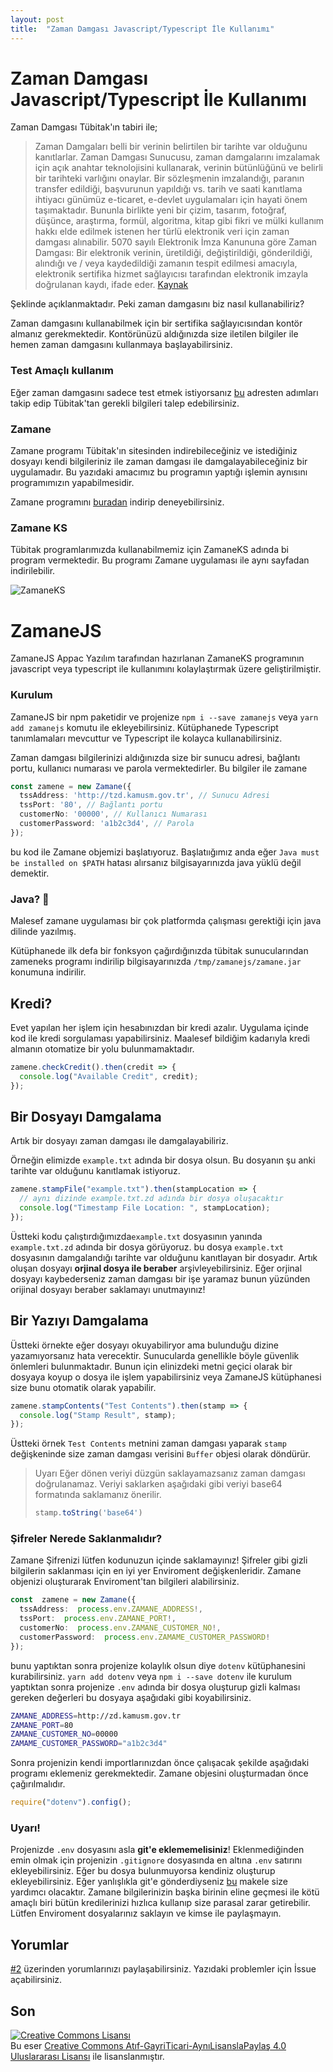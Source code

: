 ```yaml
---
layout: post
title:  "Zaman Damgası Javascript/Typescript İle Kullanımı"
---
```



# Zaman Damgası Javascript/Typescript İle Kullanımı


Zaman Damgası Tübitak'ın tabiri ile;

> Zaman Damgaları belli bir verinin belirtilen bir tarihte var olduğunu kanıtlarlar. Zaman Damgası Sunucusu, zaman damgalarını imzalamak için açık anahtar teknolojisini kullanarak, verinin bütünlüğünü ve belirli bir tarihteki varlığını onaylar. 
> Bir sözleşmenin imzalandığı, paranın transfer edildiği, başvurunun yapıldığı vs. tarih ve saati kanıtlama ihtiyacı günümüz e-ticaret, e-devlet uygulamaları için hayati önem taşımaktadır. Bununla birlikte yeni bir çizim, tasarım, fotoğraf, düşünce, araştırma, formül, algoritma, kitap gibi fikri ve mülki kullanım hakkı elde edilmek istenen her türlü elektronik veri için zaman damgası alınabilir.
> 5070 sayılı Elektronik İmza Kanununa göre Zaman Damgası: Bir elektronik verinin, üretildiği, değiştirildiği, gönderildiği, alındığı ve / veya kaydedildiği zamanın tespit edilmesi amacıyla, elektronik sertifika hizmet sağlayıcısı tarafından elektronik imzayla doğrulanan kaydı, ifade eder.
> [Kaynak](https://kamusm.bilgem.tubitak.gov.tr/urunler/zaman_damgasi/)

Şeklinde açıklanmaktadır. 
Peki zaman damgasını biz nasıl kullanabiliriz?

Zaman damgasını kullanabilmek için bir sertifika sağlayıcısından kontör almanız gerekmektedir. Kontörünüzü aldığınızda size iletilen bilgiler ile hemen zaman damgasını kullanmaya başlayabilirsiniz. 

### Test Amaçlı kullanım

Eğer zaman damgasını sadece test etmek istiyorsanız [bu](https://kamusm.bilgem.tubitak.gov.tr/urunler/zaman_damgasi/ucretsiz_zaman_damgasi_istemci_yazilimi.jsp) adresten adımları takip edip Tübitak'tan gerekli bilgileri talep edebilirsiniz. 

### Zamane

Zamane programı Tübitak'ın sitesinden indirebileceğiniz ve istediğiniz dosyayı kendi bilgileriniz ile zaman damgası ile damgalayabileceğiniz bir uygulamadır. Bu yazıdaki amacımız bu programın yaptığı işlemin aynısını programımızın yapabilmesidir. 

Zamane programını [buradan](https://kamusm.bilgem.tubitak.gov.tr/urunler/zaman_damgasi/ucretsiz_zaman_damgasi_istemci_yazilimi.jsp) indirip deneyebilirsiniz.

### Zamane KS
Tübitak programlarımızda kullanabilmemiz için ZamaneKS adında bi program vermektedir. Bu programı Zamane uygulaması ile aynı sayfadan indirilebilir. 

![ZamaneKS](https://imagedelivery.net/zuNY_yYAKP0SbzyN2Kq1PQ/65e8a796-90ac-4069-3b53-cf0b8477b800/blog)

# ZamaneJS

ZamaneJS Appac Yazılım tarafından hazırlanan ZamaneKS programının javascript veya typescript ile kullanımını kolaylaştırmak üzere geliştirilmiştir.  

### Kurulum

ZamaneJS bir npm paketidir ve projenize `npm i --save zamanejs` veya  `yarn add zamanejs` komutu ile ekleyebilirsiniz. Kütüphanede Typescript tanımlamaları mevcuttur ve Typescript ile kolayca kullanabilirsiniz. 

Zaman damgası bilgilerinizi aldığınızda size bir sunucu adresi, bağlantı portu, kullanıcı numarası ve parola vermektedirler. Bu bilgiler ile zamane
```typescript
const zamene = new Zamane({
  tssAddress: 'http://tzd.kamusm.gov.tr', // Sunucu Adresi
  tssPort: '80', // Bağlantı portu
  customerNo: '00000', // Kullanıcı Numarası
  customerPassword: 'a1b2c3d4', // Parola
});
```

bu kod ile Zamane objemizi başlatıyoruz. Başlatıığımız anda eğer `Java must be installed on $PATH` hatası alırsanız bilgisayarınızda java yüklü değil demektir. 

### Java? 🤮
Malesef zamane uygulaması bir çok platformda çalışması gerektiği için java dilinde yazılmış. 

Kütüphanede ilk defa bir fonksyon çağırdığınızda tübitak sunucularından zameneks programı indirilip bilgisayarınızda `/tmp/zamanejs/zamane.jar`  konumuna indirilir. 


## Kredi?

Evet yapılan her işlem için hesabınızdan bir kredi azalır. Uygulama içinde kod ile kredi sorgulaması yapabilirsiniz. Maalesef bildiğim kadarıyla kredi almanın otomatize bir yolu bulunmamaktadır. 
```typescript
zamene.checkCredit().then(credit => {
  console.log("Available Credit", credit);
});
```

## Bir Dosyayı Damgalama

Artık bir dosyayı zaman damgası ile damgalayabiliriz. 

Örneğin elimizde `example.txt` adında bir dosya olsun. Bu dosyanın şu anki tarihte var olduğunu kanıtlamak istiyoruz. 
```typescript
zamene.stampFile("example.txt").then(stampLocation => { 
  // aynı dizinde example.txt.zd adında bir dosya oluşacaktır
  console.log("Timestamp File Location: ", stampLocation);
});
```
Üstteki kodu çalıştırdığımızda`example.txt` dosyasının yanında `example.txt.zd` adında bir dosya görüyoruz. bu dosya `example.txt` dosyasının damgalandığı tarihte var olduğunu kanıtlayan bir dosyadır. Artık oluşan dosyayı **orjinal dosya ile beraber** arşivleyebilirsiniz. Eğer orjinal dosyayı kaybederseniz zaman damgası bir işe yaramaz bunun yüzünden orijinal dosyayı beraber saklamayı unutmayınız!

## Bir Yazıyı Damgalama

Üstteki örnekte eğer dosyayı okuyabiliryor ama bulunduğu dizine yazamıyorsanız hata verecektir. Sunucularda genellikle böyle güvenlik önlemleri bulunmaktadır. Bunun için elinizdeki metni geçici olarak bir dosyaya koyup o dosya ile işlem yapabilirsiniz veya ZamaneJS kütüphanesi size bunu otomatik olarak yapabilir. 
```typescript
zamene.stampContents("Test Contents").then(stamp => {
  console.log("Stamp Result", stamp);
});
```
Üstteki örnek `Test Contents` metnini zaman damgası yaparak `stamp` değişkeninde size zaman damgası verisini `Buffer` objesi olarak döndürür. 

> Uyarı
> Eğer dönen veriyi düzgün saklayamazsanız zaman damgası doğrulanamaz. Veriyi saklarken aşağıdaki gibi veriyi base64 formatında saklamanız önerilir.
>```typescript
>stamp.toString('base64')
>```

### Şifreler Nerede Saklanmalıdır?

Zamane Şifrenizi lütfen kodunuzun içinde saklamayınız! Şifreler gibi gizli bilgilerin saklanması için en iyi yer Enviroment değişkenleridir. Zamane objenizi oluşturarak Enviroment'tan bilgileri alabilirsiniz.

```typescript
const  zamene = new Zamane({
  tssAddress:  process.env.ZAMANE_ADDRESS!,
  tssPort:  process.env.ZAMANE_PORT!,
  customerNo:  process.env.ZAMANE_CUSTOMER_NO!,
  customerPassword:  process.env.ZAMAME_CUSTOMER_PASSWORD!
});
```
bunu yaptıktan sonra projenize kolaylık olsun diye `dotenv` kütüphanesini kurabilirsiniz.
`yarn add dotenv` veya `npm i --save dotenv` ile kurulum yaptıktan sonra projenize `.env` adında bir dosya oluşturup gizli kalması gereken değerleri bu dosyaya aşağıdaki gibi koyabilirsiniz. 
```bash
ZAMANE_ADDRESS=http://zd.kamusm.gov.tr
ZAMANE_PORT=80
ZAMANE_CUSTOMER_NO=00000
ZAMAME_CUSTOMER_PASSWORD="a1b2c3d4"
```

Sonra projenizin kendi importlarınızdan önce çalışacak şekilde aşağıdaki programı eklemeniz gerekmektedir. Zamane objesini oluşturmadan önce çağırılmalıdır. 

```typescript
require("dotenv").config();
```

### Uyarı!

Projenizde `.env` dosyasını asla **git'e eklememelisiniz**!
Eklenmediğinden emin olmak için projenizin `.gitignore` dosyasında en altına `.env` satırını ekleyebilirsiniz. Eğer bu dosya bulunmuyorsa kendiniz oluşturup ekleyebilirsiniz. Eğer yanlışlıkla git'e gönderdiyseniz [bu](https://docs.github.com/en/authentication/keeping-your-account-and-data-secure/removing-sensitive-data-from-a-repository) makele size yardımcı olacaktır. Zamane bilgilerinizin başka birinin eline geçmesi ile kötü amaçlı biri bütün kredilerinizi hızlıca kullanıp size parasal zarar getirebilir. Lütfen Enviroment dosyalarınız saklayın ve kimse ile paylaşmayın.

## Yorumlar
[#2](https://github.com/AppacYazilim/AppacYazilim.github.io/discussions/2) üzerinden yorumlarınızı paylaşabilirsiniz.
Yazıdaki problemler için İssue açabilirsiniz. 

## Son

<a rel="license" href="http://creativecommons.org/licenses/by-nc-sa/4.0/deed.tr"><img alt="Creative Commons Lisansı" style="border-width:0" src="https://i.creativecommons.org/l/by-nc-sa/4.0/88x31.png" /></a><br />Bu eser <a rel="license" href="https://creativecommons.org/licenses/by-nc-sa/4.0/legalcode.tr"> Creative Commons Atıf-GayriTicari-AynıLisanslaPaylaş 4.0 Uluslararası Lisansı</a> ile lisanslanmıştır.
